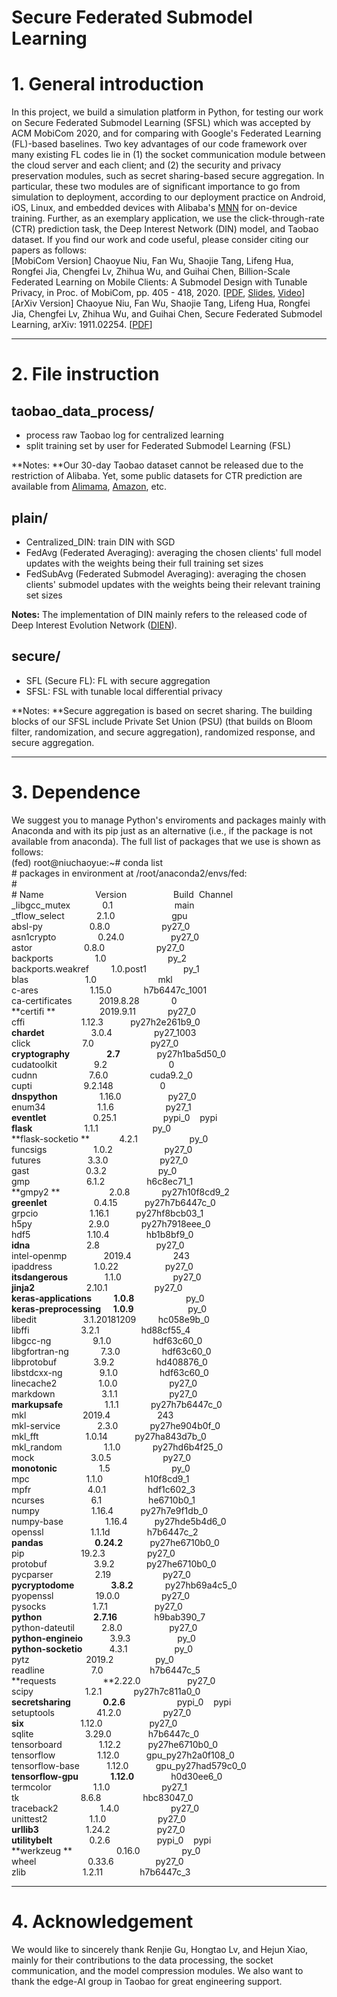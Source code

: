 # Secure Federated Submodel Learning

<a name="bDN7d"></a>
# 1. General introduction
In this project, we build a simulation platform in Python, for testing our work on Secure Federated Submodel Learning (SFSL) which was accepted by ACM MobiCom 2020, and for comparing with Google's Federated Learning (FL)-based baselines. Two key advantages of our code framework over many existing FL codes lie in (1) the socket communication module between the cloud server and each client; and (2) the security and privacy preservation modules, such as secret sharing-based secure aggregation. In particular, these two modules are of significant importance to go from simulation to deployment, according to our deployment practice on Android, iOS, Linux, and embedded devices with Alibaba's [MNN](https://github.com/alibaba/MNN) for on-device training. Further, as an exemplary application, we use the click-through-rate (CTR) prediction task, the Deep Interest Network (DIN) model, and Taobao dataset. If you find our work and code useful, please consider citing our papers as follows:<br />[MobiCom Version] Chaoyue Niu, Fan Wu, Shaojie Tang, Lifeng Hua, Rongfei Jia, Chengfei Lv, Zhihua Wu, and Guihai Chen, Billion-Scale Federated Learning on Mobile Clients: A Submodel Design with Tunable Privacy, in Proc. of MobiCom, pp. 405 - 418, 2020. [[PDF](https://dl.acm.org/doi/10.1145/3372224.3419188), [Slides](https://niuchaoyue.github.io/res/ppt/MOBICOM20.pptx), [Video](https://www.youtube.com/watch?v=V1Wgqvcy-Pk&ab_channel=ACMSIGMOBILEONLINE)]<br />[ArXiv Version] Chaoyue Niu, Fan Wu, Shaojie Tang, Lifeng Hua, Rongfei Jia, Chengfei Lv, Zhihua Wu, and Guihai Chen, Secure Federated Submodel Learning, arXiv: 1911.02254. [[PDF](http://arxiv.org/abs/1911.02254)]

---

<a name="EG7kL"></a>
# 2. File instruction
<a name="n1WXb"></a>
## taobao_data_process/

- process raw Taobao log for centralized learning
- split training set by user for Federated Submodel Learning (FSL)

**Notes: **Our 30-day Taobao dataset cannot be released due to the restriction of Alibaba. Yet, some public datasets for CTR prediction are available from [Alimama](https://tianchi.aliyun.com/dataset/dataDetail?dataId=56), [Amazon](http://snap.stanford.edu/data/amazon/productGraph/categoryFiles/), etc. 
<a name="Lsi8T"></a>
## plain/

- Centralized_DIN: train DIN with SGD
- FedAvg (Federated Averaging): averaging the chosen clients' full model updates with the weights being their full training set sizes  
- FedSubAvg (Federated Submodel Averaging): averaging the chosen clients' submodel updates with the weights being their relevant training set sizes

**Notes:** The implementation of DIN mainly refers to the released code of Deep Interest Evolution Network ([DIEN](https://github.com/mouna99/dien)).
<a name="CEXWH"></a>
## secure/

- SFL (Secure FL): FL with secure aggregation
- SFSL: FSL with tunable local differential privacy

**Notes: **Secure aggregation is based on secret sharing. The building blocks of our SFSL include Private Set Union (PSU) (that builds on Bloom filter, randomization, and secure aggregation), randomized response, and secure aggregation. 

---

<a name="AkcYv"></a>
# 3. Dependence
We suggest you to manage Python's enviroments and packages mainly with Anaconda and with its pip just as an alternative (i.e., if the package is not available from anaconda). The full list of packages that we use is shown as follows:<br />(fed) root@niuchaoyue:~# conda list<br /># packages in environment at /root/anaconda2/envs/fed:<br />#<br /># Name                          Version                   Build  Channel<br />_libgcc_mutex                 0.1                          main<br />_tflow_select                   2.1.0                       gpu<br />absl-py                           0.8.0                        py27_0<br />asn1crypto                     0.24.0                      py27_0<br />astor                               0.8.0                        py27_0<br />backports                       1.0                           py_2<br />backports.weakref          1.0.post1                 py_1<br />blas                                 1.0                          mkl<br />c-ares                              1.15.0                     h7b6447c_1001<br />ca-certificates                  2019.8.28               0<br />**certifi **                             2019.9.11               py27_0<br />cffi                                   1.12.3                     py27h2e261b9_0<br />**chardet**                           3.0.4                       py27_1003<br />click                                 7.0                          py27_0<br />**cryptography**                 **2.7**                         py27h1ba5d50_0<br />cudatoolkit                      9.2                          0<br />cudnn                              7.6.0                       cuda9.2_0<br />cupti                                9.2.148                   0<br />**dnspython**                      1.16.0                     py27_0<br />enum34                           1.1.6                       py27_1<br />**eventlet**                           0.25.1                    pypi_0    pypi     <pip install><br />**flask**                                 1.1.1                      py_0<br />**flask-socketio **                 4.2.1                      py_0<br />funcsigs                            1.0.2                      py27_0<br />futures                              3.3.0                      py27_0<br />gast                                  0.3.2                      py_0<br />gmp                                  6.1.2                     h6c8ec71_1<br />**gmpy2 **                             2.0.8                     py27h10f8cd9_2<br />**greenlet**                           0.4.15                    py27h7b6447c_0<br />grpcio                               1.16.1                    py27hf8bcb03_1<br />h5py                                  2.9.0                     py27h7918eee_0<br />hdf5                                  1.10.4                    hb1b8bf9_0<br />**idna**                                  2.8                         py27_0<br />intel-openmp                    2019.4                   243<br />ipaddress                          1.0.22                     py27_0<br />**itsdangerous**                   1.1.0                       py27_0<br />**jinja2**                                2.10.1                     py27_0<br />**keras-applications**          **1.0.8**                       py_0<br />**keras-preprocessing**       **1.0.9**                       py_0<br />libedit                               3.1.20181209          hc058e9b_0<br />libffi                                  3.2.1                        hd88cf55_4<br />libgcc-ng                           9.1.0                       hdf63c60_0<br />libgfortran-ng                   7.3.0                        hdf63c60_0<br />libprotobuf                        3.9.2                       hd408876_0<br />libstdcxx-ng                       9.1.0                       hdf63c60_0<br />linecache2                         1.0.0                       py27_0<br />markdown                         3.1.1                       py27_0<br />**markupsafe**                      1.1.1                       py27h7b6447c_0<br />mkl                                    2019.4                    243<br />mkl-service                        2.3.0                       py27he904b0f_0<br />mkl_fft                               1.0.14                     py27ha843d7b_0<br />mkl_random                      1.1.0                       py27hd6b4f25_0<br />mock                                 3.0.5                       py27_0<br />**monotonic**                       1.5                          py_0<br />mpc                                   1.1.0                       h10f8cd9_1<br />mpfr                                  4.0.1                       hdf1c602_3<br />ncurses                              6.1                          he6710b0_1<br />numpy                               1.16.4                     py27h7e9f1db_0<br />numpy-base                      1.16.4                     py27hde5b4d6_0<br />openssl                              1.1.1d                     h7b6447c_2<br />**pandas**                              **0.24.2**                    py27he6710b0_0<br />pip                                     19.2.3                     py27_0<br />protobuf                            3.9.2                       py27he6710b0_0<br />pycparser                           2.19                       py27_0<br />**pycryptodome**                 **3.8.2**                      py27hb69a4c5_0<br />pyopenssl                          19.0.0                     py27_0<br />pysocks                              1.7.1                      py27_0<br />**python**                              **2.7.16**                    h9bab390_7<br />python-dateutil                  2.8.0                      py27_0<br />**python-engineio**              3.9.3                      py_0<br />**python-socketio**               4.3.1                      py_0<br />pytz                                    2019.2                   py_0<br />readline                              7.0                         h7b6447c_5<br />**requests                            **2.22.0                     py27_0<br />scipy                                  1.2.1                       py27h7c811a0_0<br />**secretsharing**                    **0.2.6**                     pypi_0    pypi    <pip install><br />setuptools                          41.2.0                    py27_0<br />**six**                                      1.12.0                    py27_0<br />sqlite                                  3.29.0                    h7b6447c_0<br />tensorboard                       1.12.2                    py27he6710b0_0<br />tensorflow                          1.12.0                    gpu_py27h2a0f108_0<br />tensorflow-base                 1.12.0                    gpu_py27had579c0_0<br />**tensorflow-gpu**                **1.12.0**                   h0d30ee6_0<br />termcolor                           1.1.0                      py27_1<br />tk                                        8.6.8                      hbc83047_0<br />traceback2                          1.4.0                      py27_0<br />unittest2                             1.1.0                      py27_0<br />**urllib3**                                1.24.2                    py27_0<br />**utilitybelt**                           0.2.6                     pypi_0    pypi    <pip install><br />**werkzeug **                          0.16.0                    py_0<br />wheel                                  0.33.6                    py27_0<br />zlib                                      1.2.11                    h7b6447c_3

---

<a name="AXhKl"></a>
# 
<a name="mjkn9"></a>
# 
<a name="v6CGE"></a>
# 4. Acknowledgement
We would like to sincerely thank Renjie Gu, Hongtao Lv, and Hejun Xiao, mainly for their contributions to the data processing, the socket communication, and the model compression modules. We also want to thank the edge-AI group in Taobao for great engineering support.
